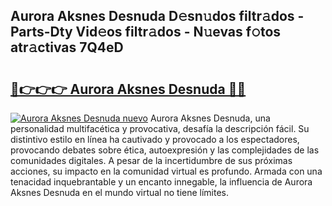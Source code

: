 ## Aurora Aksnes Desnuda D𝚎sn𝚞dos filtr𝚊dos - Parts-Dty Vid𝚎os filtr𝚊dos - N𝚞evas f𝚘tos atr𝚊ctivas 7Q4eD

# <h2><a href="http://mb3vn6z.tromn.icu/?c=Aurora+Aksnes+Desnuda">🔗👉👉👉 Aurora Aksnes Desnuda 🔗🔗</a></h2>

[![Aurora Aksnes Desnuda nuevo](https://i.imgur.com/pEAQMta.gif)](http://mb3vn6z.tromn.icu/?c=Aurora+Aksnes+Desnuda)
Aurora Aksnes Desnuda, una personalidad multifacética y provocativa, desafía la descripción fácil. Su distintivo estilo en línea ha cautivado y provocado a los espectadores, provocando debates sobre ética, autoexpresión y las complejidades de las comunidades digitales. A pesar de la incertidumbre de sus próximas acciones, su impacto en la comunidad virtual es profundo. Armada con una tenacidad inquebrantable y un encanto innegable, la influencia de Aurora Aksnes Desnuda en el mundo virtual no tiene límites.
